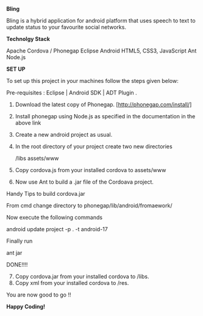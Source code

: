 <b>Bling</b> 

Bling is a hybrid application for android platform that uses speech to text to update status to your favourite social networks.

<b>Technolgy Stack</b>

Apache Cordova / Phonegap
Eclipse
Android
HTML5, CSS3, JavaScript
Ant
Node.js

<b>SET UP</b>

To  set up this project in your machines follow the steps given below:

Pre-requisites : Eclipse | Android SDK | ADT Plugin .

1. Download the latest copy of Phonegap.
[http://phonegap.com/install/]
2. Install phonegap using Node.js as specified in the documentation in the above link
3. Create a new android project as usual.
4. In the root directory of your project create two new directories

	/libs
	assets/www
5. Copy cordova.js from your installed cordova to assets/www
6. Now use Ant to build a .jar file of the Cordoava project.


Handy Tips to build cordova.jar 

From cmd change directory to phonegap/lib/android/fromaework/

Now execute the following commands

android update project -p . -t android-17

Finally run 

ant jar

DONE!!!!



7. Copy cordova.jar from your installed cordova to /libs.
8. Copy xml from your installed cordova to /res.


You are now good to go !! 

<b>Happy Coding!</b>
